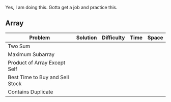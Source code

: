 Yes, I am doing this. Gotta get a job and practice this.


## Array

| Problem | Solution | Difficulty | Time | Space |
|---------|----------|------------|------|-------|
| Two Sum | | | | |
| Maximum Subarray | | | | |
| Product of Array Except Self |||||
| Best Time to Buy and Sell Stock |||||
| Contains Duplicate|||||
